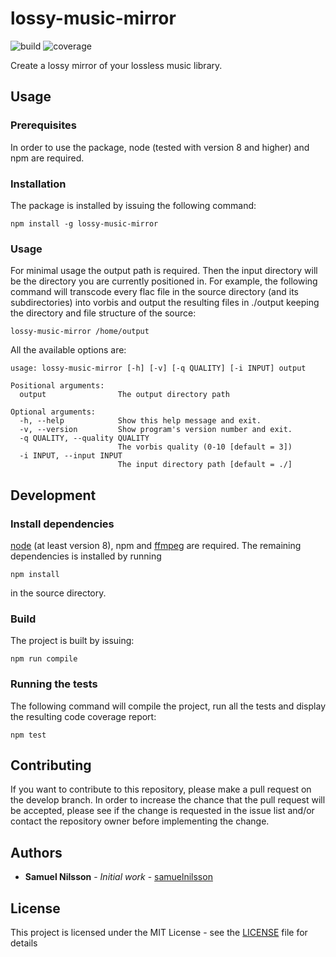 # lossy-music-mirror 
![build](https://api.travis-ci.org/samuelnilsson/lossy-music-mirror.svg?branch=master) ![coverage](https://coveralls.io/repos/github/samuelnilsson/lossy-music-mirror/badge.svg?branch=master)

Create a lossy mirror of your lossless music library.

## Usage

### Prerequisites
In order to use the package, node (tested with version 8 and higher) and npm are required.

### Installation
The package is installed by issuing the following command:

```
npm install -g lossy-music-mirror
```

### Usage
For minimal usage the output path is required. Then the input directory will be the directory you are currently positioned in. For example, the following command will transcode every flac file in the source directory (and its subdirectories) into vorbis and output the resulting files in ./output keeping the directory and file structure of the source:

```
lossy-music-mirror /home/output
```

All the available options are:

```
usage: lossy-music-mirror [-h] [-v] [-q QUALITY] [-i INPUT] output

Positional arguments:
  output                The output directory path

Optional arguments:
  -h, --help            Show this help message and exit.
  -v, --version         Show program's version number and exit.
  -q QUALITY, --quality QUALITY
                        The vorbis quality (0-10 [default = 3])
  -i INPUT, --input INPUT
                        The input directory path [default = ./]
```

## Development
### Install dependencies
[node](https://nodejs.org) (at least version 8), npm and [ffmpeg](https://www.ffmpeg.org) are required. The remaining dependencies is installed by running

```
npm install
```

in the source directory.

### Build
The project is built by issuing:

```
npm run compile
```

### Running the tests
The following command will compile the project, run all the tests and display the resulting code coverage report:
```
npm test
```

## Contributing
If you want to contribute to this repository, please make a pull request on the develop branch. In order to increase the chance that the pull request will be accepted, please see if the change is requested in the issue list and/or contact the repository owner before implementing the change.

## Authors
* **Samuel Nilsson** - *Initial work* - [samuelnilsson](https://github.com/samuelnilsson)


## License
This project is licensed under the MIT License - see the [LICENSE](LICENSE) file for details
